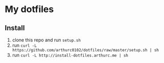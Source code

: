 # My dotfiles

## Install

1. clone this repo and run `setup.sh`
2. run `curl -L https://github.com/arthurc0102/dotfiles/raw/master/setup.sh | sh`
3. run `curl -L http://install-dotfiles.arthurc.me | sh`
